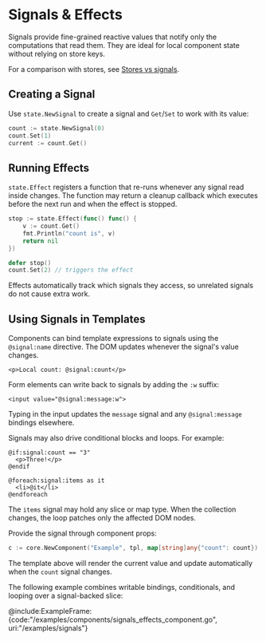 # Signals & Effects

Signals provide fine-grained reactive values that notify only the computations
that read them. They are ideal for local component state without relying on
store keys.

For a comparison with stores, see [Stores vs signals](../guide/store-vs-signals).

## Creating a Signal

Use `state.NewSignal` to create a signal and `Get`/`Set` to work with its value:

```go
count := state.NewSignal(0)
count.Set(1)
current := count.Get()
```

## Running Effects

`state.Effect` registers a function that re-runs whenever any signal read inside
changes. The function may return a cleanup callback which executes before the
next run and when the effect is stopped.

```go
stop := state.Effect(func() func() {
    v := count.Get()
    fmt.Println("count is", v)
    return nil
})

defer stop()
count.Set(2) // triggers the effect
```

Effects automatically track which signals they access, so unrelated signals do
not cause extra work.

## Using Signals in Templates

Components can bind template expressions to signals using the `@signal:name`
directive. The DOM updates whenever the signal's value changes.

```rtml
<p>Local count: @signal:count</p>
```

Form elements can write back to signals by adding the `:w` suffix:

```rtml
<input value="@signal:message:w">
```

Typing in the input updates the `message` signal and any `@signal:message`
bindings elsewhere.

Signals may also drive conditional blocks and loops. For example:

```rtml
@if:signal:count == "3"
  <p>Three!</p>
@endif

@foreach:signal:items as it
  <li>@it</li>
@endforeach
```

The `items` signal may hold any slice or map type. When the collection changes,
the loop patches only the affected DOM nodes.

Provide the signal through component props:

```go
c := core.NewComponent("Example", tpl, map[string]any{"count": count})
```

The template above will render the current value and update automatically when
the `count` signal changes.

The following example combines writable bindings, conditionals, and looping
over a signal-backed slice:

@include:ExampleFrame:{code:"/examples/components/signals_effects_component.go", uri:"/examples/signals"}
